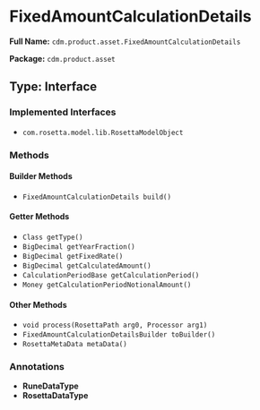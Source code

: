 # FixedAmountCalculationDetails

**Full Name:** `cdm.product.asset.FixedAmountCalculationDetails`

**Package:** `cdm.product.asset`

## Type: Interface

### Implemented Interfaces

- `com.rosetta.model.lib.RosettaModelObject`

### Methods

#### Builder Methods

- `FixedAmountCalculationDetails build()`

#### Getter Methods

- `Class getType()`
- `BigDecimal getYearFraction()`
- `BigDecimal getFixedRate()`
- `BigDecimal getCalculatedAmount()`
- `CalculationPeriodBase getCalculationPeriod()`
- `Money getCalculationPeriodNotionalAmount()`

#### Other Methods

- `void process(RosettaPath arg0, Processor arg1)`
- `FixedAmountCalculationDetailsBuilder toBuilder()`
- `RosettaMetaData metaData()`

### Annotations

- **RuneDataType**
- **RosettaDataType**


